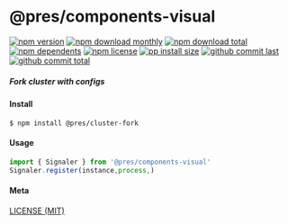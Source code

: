 # @pres/components-visual

[![npm version][badge-npm-version]][url-npm]
[![npm download monthly][badge-npm-download-monthly]][url-npm]
[![npm download total][badge-npm-download-total]][url-npm]
[![npm dependents][badge-npm-dependents]][url-github]
[![npm license][badge-npm-license]][url-npm]
[![pp install size][badge-pp-install-size]][url-pp]
[![github commit last][badge-github-last-commit]][url-github]
[![github commit total][badge-github-commit-count]][url-github]

[//]: <> (Shields)
[badge-npm-version]: https://flat.badgen.net/npm/v/@pres/cluster-fork
[badge-npm-download-monthly]: https://flat.badgen.net/npm/dm/@pres/cluster-fork
[badge-npm-download-total]:https://flat.badgen.net/npm/dt/@pres/cluster-fork
[badge-npm-dependents]: https://flat.badgen.net/npm/dependents/@pres/cluster-fork
[badge-npm-license]: https://flat.badgen.net/npm/license/@pres/cluster-fork
[badge-pp-install-size]: https://flat.badgen.net/packagephobia/install/@pres/cluster-fork
[badge-github-last-commit]: https://flat.badgen.net/github/last-commit/hoyeungw/pres
[badge-github-commit-count]: https://flat.badgen.net/github/commits/hoyeungw/pres

[//]: <> (Link)
[url-npm]: https://npmjs.org/package/@pres/cluster-fork
[url-pp]: https://packagephobia.now.sh/result?p=@pres/cluster-fork
[url-github]: https://github.com/hoyeungw/pres

##### Fork cluster with configs

#### Install
```console
$ npm install @pres/cluster-fork
```

#### Usage
```js
import { Signaler } from '@pres/components-visual'
Signaler.register(instance,process,)
```

#### Meta
[LICENSE (MIT)](LICENSE)
